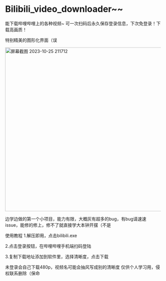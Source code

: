 # Bilibili_video_downloader~~

能下载哔哩哔哩上的各种视频~
可一次扫码后永久保存登录信息，下次免登录！下载高画质！

特别精美的图形化界面（误

<img width="530" alt="屏幕截图 2023-10-25 211712" src="https://github.com/xinbaji/Bilibili_video_downloader-/assets/49865753/590eef4b-56b3-4ca2-b102-c8367935a0b6">

边学边做的第一个小项目，能力有限，大概灰有超多的bug，有bug请速速issue，能修的修上，修不了就直接学大本钟开摆（不是

使用教程
1.解压即用，点击bilibili.exe

2.点击登录按钮，在哔哩哔哩手机端扫码登陆

3.复制下载地址添加到软件里，选择清晰度，点击下载

未登录会自己下载480p，视频名可能会抽风写成别的清晰度
仅供个人学习用，侵权联系删除（保命
